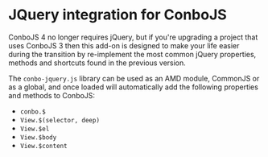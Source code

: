 JQuery integration for ConboJS
==============================

ConboJS 4 no longer requires jQuery, but if you're upgrading a project that uses ConboJS 3 then this add-on is designed to make your life easier during the transition by re-implement the most common jQuery properties, methods and shortcuts found in the previous version.

The `conbo-jquery.js` library can be used as an AMD module, CommonJS or as a global, and once loaded will automatically add the following properties and methods to ConboJS:

* `conbo.$`
* `View.$(selector, deep)`
* `View.$el`
* `View.$body`
* `View.$content`
